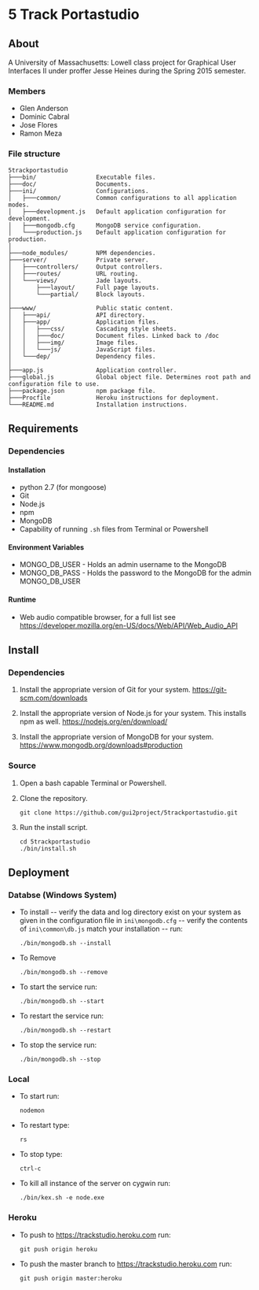 # 5 Track Portastudio
## About
A University of Massachusetts: Lowell class project for Graphical User
Interfaces II under proffer Jesse Heines during the Spring 2015 semester.
### Members
- Glen Anderson
- Dominic Cabral
- Jose Flores
- Ramon Meza

### File structure
```
5trackportastudio
├───bin/                 Executable files.
├───doc/                 Documents.
├───ini/                 Configurations.
│   ├───common/          Common configurations to all application modes.
│   ├───development.js   Default application configuration for development.
│   ├───mongodb.cfg      MongoDB service configuration.
│   └───production.js    Default application configuration for production.
│
├───node_modules/        NPM dependencies.
├───server/              Private server.
│   ├───controllers/     Output controllers.
│   ├───routes/          URL routing.
│   └───views/           Jade layouts.
│       ├───layout/      Full page layouts.
│       └───partial/     Block layouts.
│
├───www/                 Public static content.
│   ├───api/             API directory.
│   ├───app/             Application files.
│   │   ├───css/         Cascading style sheets.
│   │   ├───doc/         Document files. Linked back to /doc
│   │   ├───img/         Image files.
│   │   └───js/          JavaScript files.
│   └───dep/             Dependency files.
│
├───app.js               Application controller.
├───global.js            Global object file. Determines root path and configuration file to use.
├───package.json         npm package file.
├───Procfile             Heroku instructions for deployment.
└───README.md            Installation instructions.
```

## Requirements
### Dependencies
#### Installation
- python 2.7 (for mongoose)
- Git
- Node.js
- npm
- MongoDB
- Capability of running `.sh` files from Terminal or Powershell

#### Environment Variables
- MONGO_DB_USER - Holds an admin username to the MongoDB
- MONGO_DB_PASS - Holds the password to the MongoDB for the admin MONGO_DB_USER

#### Runtime
- Web audio compatible browser, for a full list see
    https://developer.mozilla.org/en-US/docs/Web/API/Web_Audio_API

## Install
### Dependencies
1. Install the appropriate version of Git for your system.
    https://git-scm.com/downloads

2. Install the appropriate version of Node.js for your system. This installs npm as well.
    https://nodejs.org/en/download/

3. Install the appropriate version of MongoDB for your system.
    https://www.mongodb.org/downloads#production

### Source
1. Open a bash capable Terminal or Powershell.

2. Clone the repository.
    ```
    git clone https://github.com/gui2project/5trackportastudio.git
    ```

3. Run the install script.
    ```
    cd 5trackportastudio
    ./bin/install.sh
    ```

## Deployment
### Databse (Windows System)
- To install
-- verify the data and log directory exist on your system as given in the configuration file in `ini\mongodb.cfg`
-- verify the contents of `ini\common\db.js` match your installation
-- run:
    ```
    ./bin/mongodb.sh --install
    ```

- To Remove
    ```
    ./bin/mongodb.sh --remove
    ```

- To start the service run:
    ```
    ./bin/mongodb.sh --start
    ```

- To restart the service run:
    ```
    ./bin/mongodb.sh --restart
    ```

- To stop the service run:
    ```
    ./bin/mongodb.sh --stop
    ```

### Local
- To start run:
    ```
    nodemon
    ```

- To restart type:
    ```
    rs
    ```

- To stop type:
    ```
    ctrl-c
    ```

- To kill all instance of the server on cygwin run:
    ```
    ./bin/kex.sh -e node.exe
    ```

### Heroku
- To push to https://trackstudio.heroku.com run:
    ```
    git push origin heroku
    ```

- To push the master branch to https://trackstudio.heroku.com run:
    ```
    git push origin master:heroku
    ```
